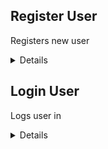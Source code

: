 **Register User**
----
Registers new user

<details>

* **URL**

  /register

* **Method:**

  `POST`

* **Headers:**

  `'Content-Type': 'application/json'`

* **URL Params**

   None

* **Query Params**

  None

  * **Data Params**

      ```typescript
        {
          email: string;
          username: string;
          password: string;
        }
      ```

* **Success Response:**

    * **Code:** 201 CREATED <br />
      **Content:**
      ```json
        {
           "username": "Lev Sylin",
           "email": "silin.lev@gmail.com",
           "password": "$2a$10$Wlow2WzWpEERDRJVUOy5buIayKBpFd3UC.kEOcnI.nGV.KpBc1E6G",
           "_id": "63d3e07b4202e5f5be332de5",
           "__v": 0,
           "token": "eyJhbGciOiJIUzI1NiIsInR5cCI6IkpXVCJ9.eyJ1c2VyX2lkIjoiNjNkM2UwN2I0MjAyZTVmNWJlMzMyZGU1IiwicGFzc3dvcmQiOiJyc2Nsb25lIiwiaWF0IjoxNjc0ODI5OTQ3LCJleHAiOjE2NzQ4NTE1NDd9.WGbXvAV02oPqZx6awbR53Lw3TSksZBWH6Ja-tT2hO58"
         }
      ```

* **Error Response:**

    * **Code:** 400 BAD REQUEST <br />
      **Content:**

      Invalid input: "email", "password" and "username" are required

  OR

    * **Code:** 409 CONFLICT <br />
      **Content:**

      A user with this email address already exists

  OR

    * **Code:** 422 UNPROCESSABLE ENTITY <br />
      **Content:**

      Username is already taken

* **Notes:**

  None

</details>

**Login User**
----
Logs user in

<details>

* **URL**

  /login

* **Method:**

  `POST`

* **Headers:**

  `'Content-Type': 'application/json'`

* **URL Params**

  None

* **Query Params**

  None

    * **Data Params**

        ```typescript
          {
            login: string;
            password: string;
          }
        ```

* **Success Response:**

    * **Code:** 200 OK <br />
      **Content:**
      ```json
        {
           "username": "Lev Sylin",
           "email": "silin.lev@gmail.com",
           "password": "$2a$10$Wlow2WzWpEERDRJVUOy5buIayKBpFd3UC.kEOcnI.nGV.KpBc1E6G",
           "_id": "63d3e07b4202e5f5be332de5",
           "__v": 0,
           "token": "eyJhbGciOiJIUzI1NiIsInR5cCI6IkpXVCJ9.eyJ1c2VyX2lkIjoiNjNkM2UwN2I0MjAyZTVmNWJlMzMyZGU1IiwicGFzc3dvcmQiOiJyc2Nsb25lIiwiaWF0IjoxNjc0ODI5OTQ3LCJleHAiOjE2NzQ4NTE1NDd9.WGbXvAV02oPqZx6awbR53Lw3TSksZBWH6Ja-tT2hO58"
         }
      ```

* **Error Response:**

    * **Code:** 400 BAD REQUEST <br />
      **Content:**

      Invalid input: "password" and "username"/"email" are required

  OR

    * **Code:** 404 NOT FOUND <br />
      **Content:**

      User with this "password" and "username"/"email" was not found

* **Notes:**

  None

</details>